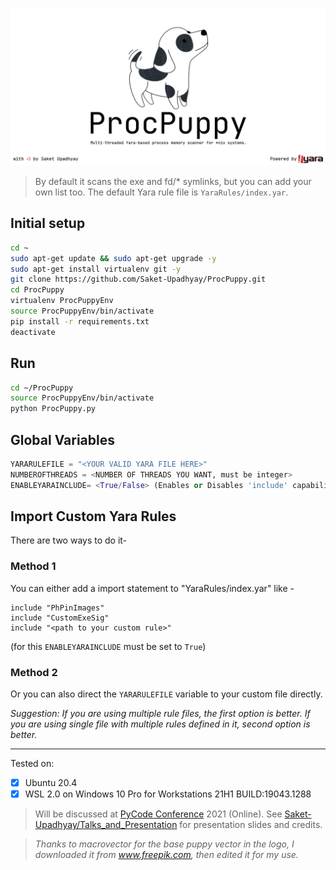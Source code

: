<!-- # ProcPuppy -->
<!-- Multi-threaded Yara-based process memory scanner for *nix systems. -->

![](https://github.com/Saket-Upadhyay/ProcPuppy/blob/main/ProcPuppy.png)

> By default it scans the exe and fd/* symlinks, but you can add your own list too.
> The default Yara rule file is `YaraRules/index.yar`.

## Initial setup
```sh
cd ~
sudo apt-get update && sudo apt-get upgrade -y
sudo apt-get install virtualenv git -y
git clone https://github.com/Saket-Upadhyay/ProcPuppy.git
cd ProcPuppy
virtualenv ProcPuppyEnv
source ProcPuppyEnv/bin/activate
pip install -r requirements.txt
deactivate
```

## Run
```sh
cd ~/ProcPuppy
source ProcPuppyEnv/bin/activate
python ProcPuppy.py
```

## Global Variables
```python
YARARULEFILE = "<YOUR VALID YARA FILE HERE>"
NUMBEROFTHREADS = <NUMBER OF THREADS YOU WANT, must be integer>
ENABLEYARAINCLUDE= <True/False> (Enables or Disables 'include' capabilities of the yara compiler.)
```


## Import Custom Yara Rules
There are two ways to do it-

### Method 1
You can either add a import statement to "YaraRules/index.yar" like -
```yara
include "PhPinImages"
include "CustomExeSig"
include "<path to your custom rule>" 
```
(for this `ENABLEYARAINCLUDE` must be set to `True`) 

### Method 2
Or you can also direct the `YARARULEFILE` variable to your custom file directly.

_Suggestion: If you are using multiple rule files, the first option is better. If you are using single file with multiple rules defined in it, second option is better._

---

Tested on:

 - [x] Ubuntu 20.4
 - [x]  WSL 2.0 on Windows 10 Pro for Workstations 21H1 BUILD:19043.1288

> Will be discussed at [PyCode Conference](https://pycode-conference.org/) 2021 (Online).
> See [Saket-Upadhyay/Talks_and_Presentation](https://github.com/Saket-Upadhyay/Talks_and_Presentation) for presentation slides and credits.

> _Thanks to macrovector for the base puppy vector in the logo, I downloaded it from www.freepik.com, then edited it for my use._
